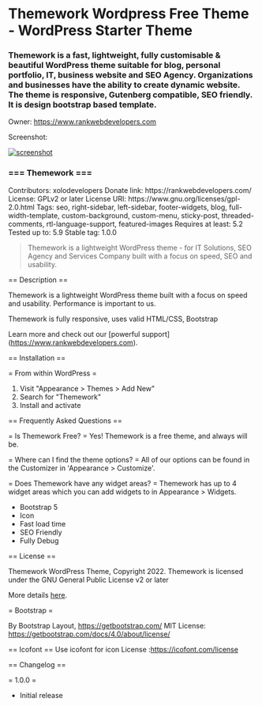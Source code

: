 # Themework Wordpress Free Theme - WordPress Starter Theme

<h3>Themework is a fast, lightweight, fully customisable &amp; beautiful WordPress theme suitable for blog, personal portfolio, IT, business website and SEO Agency. Organizations and businesses have the ability to create dynamic website. The theme is responsive, Gutenberg compatible, SEO friendly. It is design bootstrap based template.</h3>

Owner: https://www.rankwebdevelopers.com

Screenshot:

<a href="https://ibb.co/7V16wmV"><img src="https://i.ibb.co/ZKMknDK/screenshot.png" alt="screenshot" border="0"></a><br />


<h3>=== Themework === </h3>
Contributors: xolodevelopers
Donate link: https://rankwebdevelopers.com/
License: GPLv2 or later
License URI: https://www.gnu.org/licenses/gpl-2.0.html
Tags: seo, right-sidebar, left-sidebar, footer-widgets, blog, full-width-template, custom-background, custom-menu, sticky-post, threaded-comments, rtl-language-support, featured-images
Requires at least: 5.2
Tested up to: 5.9
Stable tag: 1.0.0

<blockquote>Themework is a lightweight WordPress theme  - for IT Solutions, SEO Agency and Services Company built with a focus on speed, SEO and usability.</blockquote>

== Description ==

Themework is a lightweight WordPress theme built with a focus on speed and usability. Performance is important to us.


Themework is fully responsive, uses valid HTML/CSS, Bootstrap 


Learn more and check out our [powerful support] (https://www.rankwebdevelopers.com).

== Installation ==

= From within WordPress =
1. Visit "Appearance > Themes > Add New"
1. Search for "Themework"
1. Install and activate

== Frequently Asked Questions ==

= Is Themework Free? =
Yes! Themework is a free theme, and always will be.

= Where can I find the theme options? =
All of our options can be found in the Customizer in 'Appearance > Customize'.

= Does Themework have any widget areas? =
Themework has up to 4 widget areas which you can add widgets to in Appearance > Widgets.

<ul dir="auto">
<li>Bootstrap 5</li>
<li>Icon</li>
<li>Fast load time</li>
<li>SEO Friendly</li>
<li>Fully Debug</li>
</ul>


== License ==

Themework WordPress Theme, Copyright 2022.
Themework is licensed under the GNU General Public License v2 or later

More details [here](http://www.gnu.org/licenses/gpl-2.0.html).


= Bootstrap =

By Bootstrap Layout, https://getbootstrap.com/
MIT License: https://getbootstrap.com/docs/4.0/about/license/


== Icofont ==
Use icofont for icon
License :https://icofont.com/license


== Changelog ==

= 1.0.0 =
* Initial release







